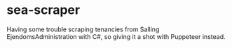 # sea-scraper
Having some trouble scraping tenancies from Salling EjendomsAdministration with C#, so giving it a shot with Puppeteer instead.

